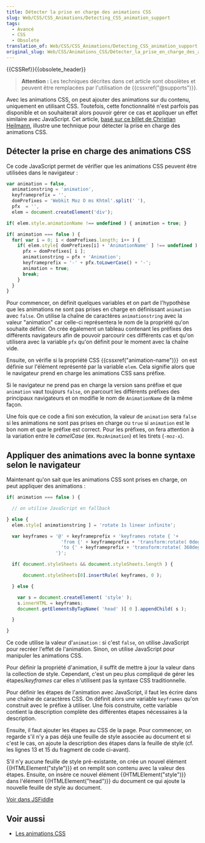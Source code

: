```yaml
---
title: Détecter la prise en charge des animations CSS
slug: Web/CSS/CSS_Animations/Detecting_CSS_animation_support
tags:
  - Avancé
  - CSS
  - Obsolete
translation_of: Web/CSS/CSS_Animations/Detecting_CSS_animation_support
original_slug: Web/CSS/Animations_CSS/Détecter_la_prise_en_charge_des_animations_CSS
---
```

{{CSSRef}}{{obsolete_header}}

> **Attention :** Les techniques décrites dans cet article sont obsolètes et peuvent être remplacées par l'utilisation de {{cssxref("@supports")}}.

Avec les animations CSS, on peut ajouter des animations sur du contenu, uniquement en utilisant CSS. Toutefois, cette fonctionnalité n'est parfois pas disponible et on souhaiterait alors pouvoir gérer ce cas et appliquer un effet similaire avec JavaScript. Cet article, [basé sur ce billet de Christian Heilmann](https://hacks.mozilla.org/2011/09/detecting-and-generating-css-animations-in-javascript/), illustre une technique pour détecter la prise en charge des animations CSS.

## Détecter la prise en charge des animations CSS

Ce code JavaScript permet de vérifier que les animations CSS peuvent être utilisées dans le navigateur :

```js
var animation = false,
  animationstring = 'animation',
  keyframeprefix = '',
  domPrefixes = 'Webkit Moz O ms Khtml'.split(' '),
  pfx  = '',
  elem = document.createElement('div');

if( elem.style.animationName !== undefined ) { animation = true; }

if( animation === false ) {
  for( var i = 0; i < domPrefixes.length; i++ ) {
    if( elem.style[ domPrefixes[i] + 'AnimationName' ] !== undefined ) {
      pfx = domPrefixes[ i ];
      animationstring = pfx + 'Animation';
      keyframeprefix = '-' + pfx.toLowerCase() + '-';
      animation = true;
      break;
    }
  }
}
```

Pour commencer, on définit quelques variables et on part de l'hypothèse que les animations ne sont pas prises en charge en définissant `animation` avec `false`. On utilise la chaîne de caractères `animationstring` avec la valeur "animation" car celle-ci représentera le nom de la propriété qu'on souhaite définir. On crée également un tableau contenant les préfixes des différents navigateurs afin de pouvoir parcourir ces différents cas et qu'on utilisera avec la variable `pfx` qu'on définit pour le moment avec la chaîne vide.

Ensuite, on vérifie si la propriété CSS {{cssxref("animation-name")}}  on est définie sur l'élément représenté par la variable `elem`. Cela signifie alors que le navigateur prend en charge les animations CSS sans préfixe.

Si le navigateur ne prend pas en charge la version sans préfixe et que `animation` vaut toujours `false`, on parcourt les différents préfixes des principaux navigateurs et on modifie le nom de `AnimationName` de la même façon.

Une fois que ce code a fini son exécution, la valeur de `animation` sera `false` si les animations ne sont pas prises en charge ou `true` si `animation` est le bon nom et que le préfixe est correct. Pour les préfixes, on fera attention à la variation entre le _camelCase_ (ex. `MozAnimation`) et les tirets (`-moz-x`).

## Appliquer des animations avec la bonne syntaxe selon le navigateur

Maintenant qu'on sait que les animations CSS sont prises en charge, on peut appliquer des animations :

```js
if( animation === false ) {

  // on utilise JavaScript en fallback

} else {
  elem.style[ animationstring ] = 'rotate 1s linear infinite';

  var keyframes = '@' + keyframeprefix + 'keyframes rotate { '+
                    'from {' + keyframeprefix + 'transform:rotate( 0deg ) }'+
                    'to {' + keyframeprefix + 'transform:rotate( 360deg ) }'+
                  '}';

  if( document.styleSheets && document.styleSheets.length ) {

      document.styleSheets[0].insertRule( keyframes, 0 );

  } else {

    var s = document.createElement( 'style' );
    s.innerHTML = keyframes;
    document.getElementsByTagName( 'head' )[ 0 ].appendChild( s );

  }

}
```

Ce code utilise la valeur d'`animation` : si c'est `false`, on utilise JavaScript pour recréer l'effet de l'animation. Sinon, on utilise JavaScript pour manipuler les animations CSS.

Pour définir la propriété d'animation, il suffit de mettre à jour la valeur dans la collection de style. Cependant, c'est un peu plus compliqué de gérer les étapes/_keyframes_ car elles n'utilisent pas la syntaxe CSS traditionnelle.

Pour définir les étapes de l'animation avec JavaScript, il faut les écrire dans une chaîne de caractères CSS. On définit alors une variable `keyframes` qu'on construit avec le préfixe à utiliser. Une fois construite, cette variable contient la description complète des différentes étapes nécessaires à la description.

Ensuite, il faut ajouter les étapes au CSS de la page. Pour commencer, on regarde s'il n'y a pas déjà une feuille de style associée au document et si c'est le cas, on ajoute la description des étapes dans la feuille de style (cf. les lignes 13 et 15 du fragment de code ci-avant).

S'il n'y aucune feuille de style pré-existante, on crée un nouvel élément {{HTMLElement("style")}} et on remplit son contenu avec la valeur des étapes. Ensuite, on insère ce nouvel élément {{HTMLElement("style")}} dans l'élément {{HTMLElement("head")}} du document ce qui ajoute la nouvelle feuille de style au document.

[Voir dans JSFiddle](https://jsfiddle.net/codepo8/ATS2S/8/embedded/result)

## Voir aussi

- [Les animations CSS](/fr/docs/Web/CSS/CSS_Animations/Using_CSS_animations)
